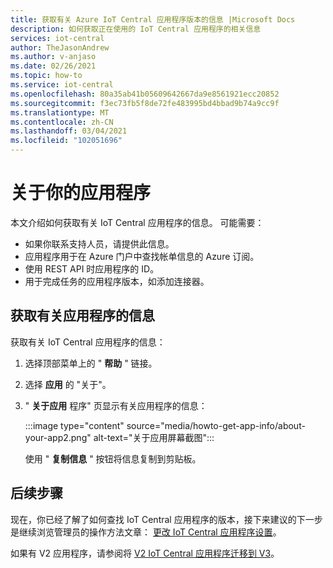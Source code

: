 ```yaml
---
title: 获取有关 Azure IoT Central 应用程序版本的信息 |Microsoft Docs
description: 如何获取正在使用的 IoT Central 应用程序的相关信息
services: iot-central
author: TheJasonAndrew
ms.author: v-anjaso
ms.date: 02/26/2021
ms.topic: how-to
ms.service: iot-central
ms.openlocfilehash: 80a35ab41b05609642667da9e8561921ecc20852
ms.sourcegitcommit: f3ec73fb5f8de72fe483995bd4bbad9b74a9cc9f
ms.translationtype: MT
ms.contentlocale: zh-CN
ms.lasthandoff: 03/04/2021
ms.locfileid: "102051696"
---
```

# <a name="about-your-application"></a>关于你的应用程序

本文介绍如何获取有关 IoT Central 应用程序的信息。 可能需要：

- 如果你联系支持人员，请提供此信息。
- 应用程序用于在 Azure 门户中查找帐单信息的 Azure 订阅。
- 使用 REST API 时应用程序的 ID。
- 用于完成任务的应用程序版本，如添加连接器。

## <a name="get-information-about-your-application"></a>获取有关应用程序的信息

获取有关 IoT Central 应用程序的信息： 

1. 选择顶部菜单上的 " **帮助** " 链接。

1. 选择 **应用** 的 "关于"。

1. " **关于应用** 程序" 页显示有关应用程序的信息：  

    :::image type="content" source="media/howto-get-app-info/about-your-app2.png" alt-text="关于应用屏幕截图":::

    使用 " **复制信息** " 按钮将信息复制到剪贴板。

## <a name="next-steps"></a>后续步骤

现在，你已经了解了如何查找 IoT Central 应用程序的版本，接下来建议的下一步是继续浏览管理员的操作方法文章： [更改 IoT Central 应用程序设置](howto-administer.md)。

如果有 V2 应用程序，请参阅将 [V2 IoT Central 应用程序迁移到 V3](howto-migrate.md)。
